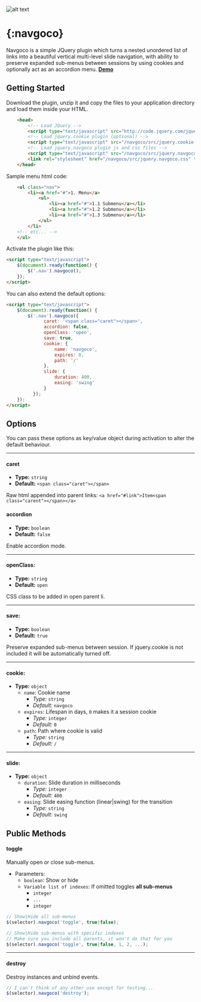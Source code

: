 ![alt text](https://github.com/tefra/navgoco/raw/master/demo/navgoco.jpg "{:navgoco}")


# {:navgoco}

Navgoco is a simple JQuery plugin which turns a nested unordered list of links
into a beautiful vertical multi-level slide navigation, with ability to preserve
expanded sub-menus between sessions by using cookies and optionally act as an accordion
menu. **[Demo](http://apps.komposta.net/jquery/navgoco/demo/index.html)**

## Getting Started
Download the plugin, unzip it and copy the files to your application directory and load them inside your HTML.

```html
    <head>
		<!-- Load JQuery -->
        <script type="text/javascript" src="http://code.jquery.com/jquery-latest.min.js"></script>
		<!-- Load jquery.cookie plugin (optional) -->
		<script type="text/javascript" src="/navgoco/src/jquery.cookie.js"></script>
		<!-- Load jquery.navgoco plugin js and css files -->
		<script type="text/javascript" src="/navgoco/src/jquery.navgoco.js"></script>
        <link rel="stylesheet" href="/navgoco/src/jquery.navgoco.css" type="text/css" media="screen" />
    </head>
```

Sample menu html code:
```html
	<ul class="nav">
		<li><a href="#">1. Menu</a>
			<ul>
				<li><a href="#">1.1 Submenu</a></li>
				<li><a href="#">1.2 Submenu</a></li>
				<li><a href="#">1.3 Submenu</a></li>
			</ul>
		</li>
	<!-- etc... -->
	</ul>
```
Activate the plugin like this:
```html
<script type="text/javascript">
	$(document).ready(function() {
		$('.nav').navgoco();
	});
</script>
```

You can also extend the default options:
```html
<script type="text/javascript">
	$(document).ready(function() {
		$('.nav').navgoco({
			  caret: '<span class="caret"></span>',
			  accordion: false,
			  openClass: 'open',
			  save: true,
			  cookie: {
				  name: 'navgoco',
				  expires: 0,
				  path: '/'
			  },
			  slide: {
				  duration: 400,
				  easing: 'swing'
			  }
		  });
	});
</script>
```

## Options

You can pass these options as key/value object during activation to alter the default behaviour.

----------

#### caret
  * **Type:** `string`
  * **Default:** `<span class="caret"></span>`

Raw html appended into parent links:
`<a href="#link">Item<span class="carent"></span></a>`

#### accordion
  * **Type:** `boolean`
  * **Default:** `false`

Enable accordion mode.

----------

#### openClass:
  * **Type:** `string`
  * **Default:** `open`

CSS class to be added in open parent li.

----------

#### save:
  * **Type:** `boolean`
  * **Default:** `true`

Preserve expanded sub-menus between session. If jquery.cookie is not included it will be automatically turned off.

----------

#### cookie:
  * **Type:** `object`
    * `name`: Cookie name
      * *Type:* `string`
      * *Default:* `navgoco`
    * `expires`: Lifespan in days, `0` makes it a session cookie
      * *Type:* `integer`
      * *Default:* `0`
    * `path`: Path where cookie is valid
      * *Type:* `string`
      * *Default:* `/`


----------

#### slide:
  * **Type:** `object`
    * `duration`: Slide duration in milliseconds
      * *Type:* `integer`
      * *Default:* `400`
    * `easing`:	Slide easing function (linear|swing) for the transition
      * *Type:* `string`
      * *Default:* `swing`


## Public Methods

#### toggle
Manually open or close sub-menus.

  * Parameters:
    * `boolean`: Show or hide
    * `Variable list of indexes`: If omitted toggles **all sub-menus**
      *  `integer`
      *  `...`
      *  `integer`

```js
// Show|Hide all sub-menus
$(selector).navgoco('toggle', true|false);
```

```js
// Show|Hide sub-menus with specific indexes
// Make sure you include all parents, it won't do that for you
$(selector).navgoco('toggle', true|false, 1, 2, ...);
```

----------

#### destroy
Destroy instances and unbind events.

```js
// I can't think of any other use except for testing...
$(selector).navgoco('destroy');
```